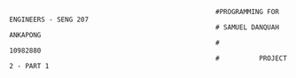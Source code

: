                                                         #PROGRAMMING FOR ENGINEERS - SENG 207
                                                        # SAMUEL DANQUAH ANKAPONG 
                                                        #           10982880
                                                        #          PROJECT 2 - PART 1
